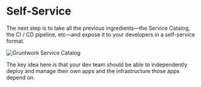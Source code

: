 # Self-Service

The next step is to take all the previous ingredients—the Service Catalog, the CI / CD pipeline, etc—and expose it to
your developers in a self-service format.

![Gruntwork Service Catalog](/img/guides/production-framework/self-service.png)

The key idea here is that your dev team should be able to independently deploy and manage their own apps and the
infrastructure those apps depend on.

